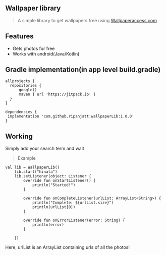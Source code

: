 Wallpaper library
-
> A simple library to get wallpapers free using <a href='https://wallpaperaccess.com'>Wallpaperaccess.com</a>

Features
-
* Gets photos for free
* Works with android(Java/Kotlin)

Gradle implementation(in app level build.gradle)
-
```
allprojects {
  repositories {
      google()
      maven { url 'https://jitpack.io' }
  }
}

dependencies {
 implementation 'com.github.ripanjatt:wallpaperLib:1.0.0'
}
```

Working
-
Simply add your search term and wait
>Example
```
val lib = WallpaperLib()
    lib.start("hinata")
    lib.setListener(object: Listener {
        override fun onStartListener() {
            println("Started!")
        }

        override fun onCompleteListener(urlList: ArrayList<String>) {
            println("Complete: ${urlList.size}")
            println(urlList[0])
        }

        override fun onErrorListener(error: String) {
            println(error)
        }

    })
 ```
 Here, urlList is an ArrayList containing urls of all the photos!
